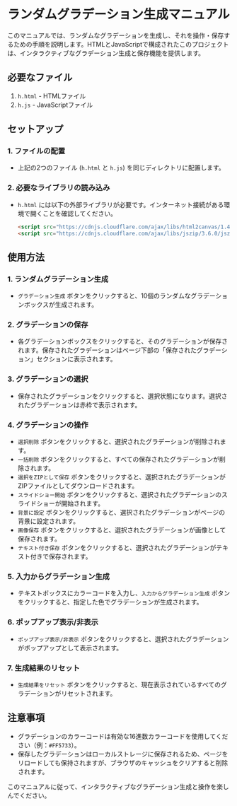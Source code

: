 # ランダムグラデーション生成マニュアル

このマニュアルでは、ランダムなグラデーションを生成し、それを操作・保存するための手順を説明します。HTMLとJavaScriptで構成されたこのプロジェクトは、インタラクティブなグラデーション生成と保存機能を提供します。

## 必要なファイル
1. `h.html` - HTMLファイル
2. `h.js` - JavaScriptファイル

## セットアップ

### 1. ファイルの配置
- 上記の2つのファイル (`h.html` と `h.js`) を同じディレクトリに配置します。

### 2. 必要なライブラリの読み込み
- `h.html` には以下の外部ライブラリが必要です。インターネット接続がある環境で開くことを確認してください。
  ```html
  <script src="https://cdnjs.cloudflare.com/ajax/libs/html2canvas/1.4.1/html2canvas.min.js"></script>
  <script src="https://cdnjs.cloudflare.com/ajax/libs/jszip/3.6.0/jszip.min.js"></script>
  ```

## 使用方法

### 1. ランダムグラデーション生成
- `グラデーション生成` ボタンをクリックすると、10個のランダムなグラデーションボックスが生成されます。

### 2. グラデーションの保存
- 各グラデーションボックスをクリックすると、そのグラデーションが保存されます。保存されたグラデーションはページ下部の「保存されたグラデーション」セクションに表示されます。

### 3. グラデーションの選択
- 保存されたグラデーションをクリックすると、選択状態になります。選択されたグラデーションは赤枠で表示されます。

### 4. グラデーションの操作
- `選択削除` ボタンをクリックすると、選択されたグラデーションが削除されます。
- `一括削除` ボタンをクリックすると、すべての保存されたグラデーションが削除されます。
- `選択をZIPとして保存` ボタンをクリックすると、選択されたグラデーションがZIPファイルとしてダウンロードされます。
- `スライドショー開始` ボタンをクリックすると、選択されたグラデーションのスライドショーが開始されます。
- `背景に設定` ボタンをクリックすると、選択されたグラデーションがページの背景に設定されます。
- `画像保存` ボタンをクリックすると、選択されたグラデーションが画像として保存されます。
- `テキスト付き保存` ボタンをクリックすると、選択されたグラデーションがテキスト付きで保存されます。

### 5. 入力からグラデーション生成
- テキストボックスにカラーコードを入力し、`入力からグラデーション生成` ボタンをクリックすると、指定した色でグラデーションが生成されます。

### 6. ポップアップ表示/非表示
- `ポップアップ表示/非表示` ボタンをクリックすると、選択されたグラデーションがポップアップとして表示されます。

### 7. 生成結果のリセット
- `生成結果をリセット` ボタンをクリックすると、現在表示されているすべてのグラデーションがリセットされます。

## 注意事項
- グラデーションのカラーコードは有効な16進数カラーコードを使用してください（例：`#FF5733`）。
- 保存したグラデーションはローカルストレージに保存されるため、ページをリロードしても保持されますが、ブラウザのキャッシュをクリアすると削除されます。

このマニュアルに従って、インタラクティブなグラデーション生成と操作を楽しんでください。
